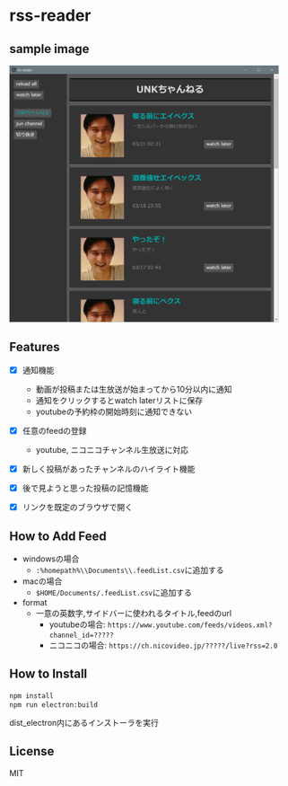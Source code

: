 # rss-reader

## sample image
<img src="./img/sample.png" width="480px">


## Features
- [x] 通知機能
    - 動画が投稿または生放送が始まってから10分以内に通知
    - 通知をクリックするとwatch laterリストに保存
    - youtubeの予約枠の開始時刻に通知できない
- [x] 任意のfeedの登録
    - youtube, ニコニコチャンネル生放送に対応
- [x] 新しく投稿があったチャンネルのハイライト機能
- [x] 後で見ようと思った投稿の記憶機能
- [x] リンクを既定のブラウザで開く


## How to Add Feed
- windowsの場合
    - `:%homepath%\\Documents\\.feedList.csv`に追加する
- macの場合
    - `$HOME/Documents/.feedList.csv`に追加する
- format
    - 一意の英数字,サイドバーに使われるタイトル,feedのurl
        - youtubeの場合: `https://www.youtube.com/feeds/videos.xml?channel_id=?????`
        - ニコニコの場合: `https://ch.nicovideo.jp/?????/live?rss=2.0`


## How to Install
```
npm install
npm run electron:build
```
dist_electron内にあるインストーラを実行

<!--
## 今後追加したい機能
- すべてのfeedを時系列順で並べるページ
- アプリアイコン作成(mac, linux)
- windowサイズの記憶
-->

## License
MIT
